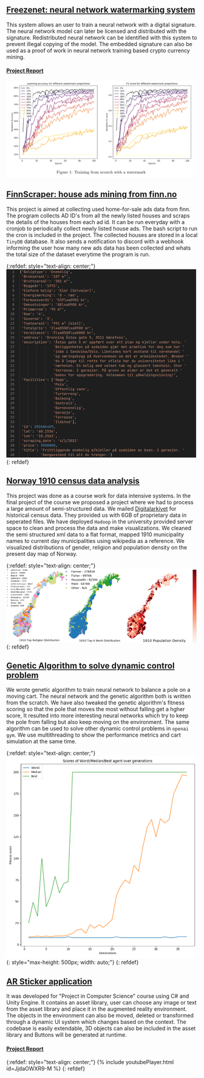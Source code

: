 ## [Freezenet: neural network watermarking system](https://github.com/Wizdore/FreezeNET)
This system allows an user to train a neural network with a digital signature. The neural network model can later be licensed and distributed with the signature. Redistributed neural network can be identified with this system to prevent illegal copying of the model. The embedded signature can also be used as a proof of work in neural network training based crypto currency mining.

#### [Project Report](https://github.com/Wizdore/open_projects/blob/main/reports/FreezeNet.pdf)
![](/images/freezenet.png)

## [FinnScraper: house ads mining from finn.no](https://github.com/Wizdore/finn_scraper)
This project is aimed at collecting used home-for-sale ads data from finn. The program collects AD ID's from all the newly listed houses and scraps the details of the houses from each ad id. It can be run everyday with a cronjob to periodically collect newly listed house ads. The bash script to run the cron is included in the project. The collected houses are stored in a local `TinyDB`  database. It also sends a notification to discord with a webhook informing the user how many new ads data has been collected and whats the total size of the dataset everytime the program is run.

{:refdef: style="text-align: center;"}
![](/images/finnscraper.png)
{: refdef}


## [Norway 1910 census data analysis](https://github.com/Wizdore/portfolio/raw/main/reports/Census_data_analysis.pdf)
This project was done as a course work for data intensive systems. In the final project of the course we proposed a project where we had to process a large amount of semi-structured data. We mailed [Digitalarkivet](https://www.digitalarkivet.no/) for historical census data. They provided us with 6GB of proprietary data in seperated files. We have deployed `Hadoop` in the university provided server space to clean and process the data and make visualizations. We cleaned the semi structured xml data to a flat format, mapped 1910 municipality names to current day municipalities using wikipedia as a reference. We visualized distributions of gender, religion and population density on the present day map of Norway.

{:refdef: style="text-align: center;"}
![](/images/census.png)
{: refdef}


## [Genetic Algorithm to solve dynamic control problem](https://github.com/Wizdore/Evolutionary_Ann)
We wrote genetic algorithm to train neural network to balance a pole on a moving cart. The neural network and the genetic algorithm both is written from the scratch. We have also tweaked the genetic algorithm's fitness scoring so that the pole that moves the most without falling get a hgher score, It resulted into more interesting neural networks which try to keep the pole from falling but also keep moving on the environment. The same algorithm can be used to solve other dynamic control problems in `openai gym`. We use multithreading to show the performance metrics and cart simulation at the same time.

{:refdef: style="text-align: center;"}
![](/images/evolution.png){: style="max-height: 500px; width: auto;"}
{: refdef}


## [AR Sticker application](https://github.com/Wizdore/AR_Project)
It was developed for "Project in Computer Science" course using C# and Unity Engine. It contains an asset library, user can choose any image or text from the asset library and place it in the augmented reality environment. The objects in the environment can also be moved, deleted or transformed through a dynamic UI system which changes based on the context. The codebase is easily extendable, 3D objects can also be included in the asset library and Buttons will be generated at runtime. 

#### [Project Report](https://github.com/Wizdore/AR_Project/raw/main/AR_ProjectReport.pdf)
{:refdef: style="text-align: center;"}
{% include youtubePlayer.html id=JjdaOWXR9-M %}
{: refdef}


